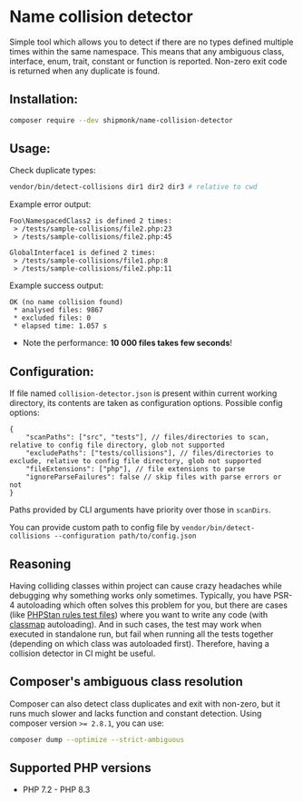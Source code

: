 # Name collision detector

Simple tool which allows you to detect if there are no types defined multiple times within the same namespace.
This means that any ambiguous class, interface, enum, trait, constant or function is reported.
Non-zero exit code is returned when any duplicate is found.

## Installation:

```sh
composer require --dev shipmonk/name-collision-detector
```

## Usage:
Check duplicate types:
```sh
vendor/bin/detect-collisions dir1 dir2 dir3 # relative to cwd
```

Example error output:
```
Foo\NamespacedClass2 is defined 2 times:
 > /tests/sample-collisions/file2.php:23
 > /tests/sample-collisions/file2.php:45

GlobalInterface1 is defined 2 times:
 > /tests/sample-collisions/file1.php:8
 > /tests/sample-collisions/file2.php:11
```

Example success output:
```
OK (no name collision found)
 * analysed files: 9867
 * excluded files: 0
 * elapsed time: 1.057 s
```

- Note the performance: **10 000 files takes few seconds**!

## Configuration:
If file named `collision-detector.json` is present within current working directory, its contents are taken as configuration options. Possible config options:
```json5
{
    "scanPaths": ["src", "tests"], // files/directories to scan, relative to config file directory, glob not supported
    "excludePaths": ["tests/collisions"], // files/directories to exclude, relative to config file directory, glob not supported
    "fileExtensions": ["php"], // file extensions to parse
    "ignoreParseFailures": false // skip files with parse errors or not
}
```
Paths provided by CLI arguments have priority over those in `scanDirs`.

You can provide custom path to config file by `vendor/bin/detect-collisions --configuration path/to/config.json`

## Reasoning
Having colliding classes within project can cause crazy headaches while debugging why something works only sometimes.
Typically, you have PSR-4 autoloading which often solves this problem for you, but there are cases (like [PHPStan rules test files](https://github.com/shipmonk-rnd/phpstan-rules/tree/master/tests/Rule/data)) where you want to write any code (with [classmap](https://getcomposer.org/doc/04-schema.md#classmap) autoloading).
And in such cases, the test may work when executed in standalone run, but fail when running all the tests together (depending on which class was autoloaded first).
Therefore, having a collision detector in CI might be useful.

## Composer's ambiguous class resolution
Composer can also detect class duplicates and exit with non-zero, but it runs much slower and lacks function and constant detection. Using composer version `>= 2.8.1`, you can use:
```sh
composer dump --optimize --strict-ambiguous
```

## Supported PHP versions
- PHP 7.2 - PHP 8.3

